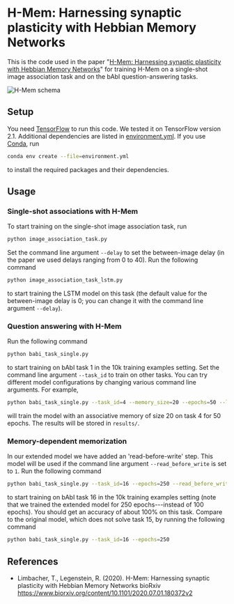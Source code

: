 # H-Mem: Harnessing synaptic plasticity with Hebbian Memory Networks
This is the code used in the paper "[H-Mem: Harnessing synaptic plasticity with Hebbian Memory
Networks](https://www.biorxiv.org/content/10.1101/2020.07.01.180372v2)" for training H-Mem on a single-shot
image association task and on the bAbI question-answering tasks.

![H-Mem schema](https://i.imgur.com/fK3UWaP.png)

## Setup
You need [TensorFlow](https://www.tensorflow.org/) to run this code. We tested it on TensorFlow version 2.1.
Additional dependencies are listed in [environment.yml](environment.yml). If you use
[Conda](https://docs.conda.io/en/latest/), run

```bash
conda env create --file=environment.yml
```

to install the required packages and their dependencies.

## Usage

### Single-shot associations with H-Mem
To start training on the single-shot image association task, run

```bash
python image_association_task.py
```

Set the command line argument `--delay` to set the between-image delay (in the paper we used delays ranging from 0 to 40). Run the following command

```bash
python image_association_task_lstm.py
```

to start training the LSTM model on this task (the default value for the between-image delay is 0; you can change it with the command line argument `--delay`).

### Question answering with H-Mem
Run the following command

```bash
python babi_task_single.py
```

to start training on bAbI task 1 in the 10k training examples setting. Set the command line argument `--task_id` to train on other tasks. You can try different model configurations by changing various command line arguments. For example,

```bash
python babi_task_single.py --task_id=4 --memory_size=20 --epochs=50 --logging=1
```

will train the model with an associative memory of size 20 on task 4 for 50 epochs. The results will be stored in `results/`.

### Memory-dependent memorization
In our extended model we have added an 'read-before-write' step. This model will be used if the
command line argument `--read_before_write` is set to `1`. Run the following command

```bash
python babi_task_single.py --task_id=16 --epochs=250 --read_before_write=1
```

to start training on bAbI task 16 in the 10k training examples setting (note that we trained the extended
model for 250 epochs---instead of 100 epochs). You should get an accuracy of about 100% on this task. Compare
to the original model, which does not solve task 15, by running the following command

```bash
python babi_task_single.py --task_id=16 --epochs=250
```

## References
* Limbacher, T., Legenstein, R. (2020). H-Mem: Harnessing synaptic plasticity with Hebbian Memory Networks bioRxiv https://www.biorxiv.org/content/10.1101/2020.07.01.180372v2
